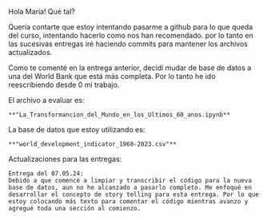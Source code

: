 Hola María! Qué tal?

Quería contarte que estoy intentando pasarme a github para lo que queda del curso, intentando hacerlo como nos han recomendado. por lo tanto en las sucesivas entregas iré haciendo commits para mantener los archivos actualizados.


Como te comenté en la entrega anterior, decidí mudar de base de datos a una del World Bank que está más completa. Por lo tanto he ido reescribiendo desde 0 mi trabajo. 

El archivo a evaluar es:

    **"La_Transformancion_del_Mundo_en_los_Ultimos_60_anos.ipynb**

La base de datos que estoy utilizando es:

    **"world_development_indicator_1960-2023.csv"**


Actualizaciones para las entregas:

    Entrega del 07.05.24:
    Debido a que comencé a limpiar y transcribir el código para la nueva base de datos, aun no he alcanzado a pasarlo completo. Me enfoqué en desarrollar el concepto de story telling para esta entrega. Por lo que estoy colocando más texto para comentar el código mientras avanzo y agregué toda una sección al comienzo.


